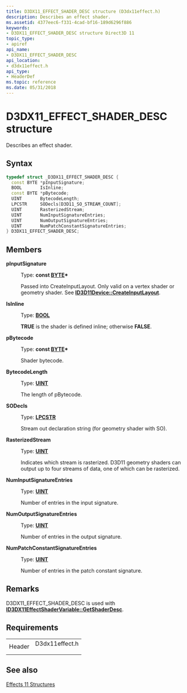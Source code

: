 ```yaml
---
title: D3DX11_EFFECT_SHADER_DESC structure (D3dx11effect.h)
description: Describes an effect shader.
ms.assetid: 4377eec6-f331-4cad-bf16-189d6296f886
keywords:
- D3DX11_EFFECT_SHADER_DESC structure Direct3D 11
topic_type:
- apiref
api_name:
- D3DX11_EFFECT_SHADER_DESC
api_location:
- d3dx11effect.h
api_type:
- HeaderDef
ms.topic: reference
ms.date: 05/31/2018
---
```


# D3DX11\_EFFECT\_SHADER\_DESC structure

Describes an effect shader.

## Syntax


```C++
typedef struct _D3DX11_EFFECT_SHADER_DESC {
  const BYTE *pInputSignature;
  BOOL       IsInline;
  const BYTE *pBytecode;
  UINT       BytecodeLength;
  LPCSTR     SODecls[D3D11_SO_STREAM_COUNT];
  UINT       RasterizedStream;
  UINT       NumInputSignatureEntries;
  UINT       NumOutputSignatureEntries;
  UINT       NumPatchConstantSignatureEntries;
} D3DX11_EFFECT_SHADER_DESC;
```



## Members

<dl> <dt>

**pInputSignature**
</dt> <dd>

Type: **const [**BYTE**](https://docs.microsoft.com/windows/desktop/WinProg/windows-data-types)\***

</dd> <dd>

Passed into CreateInputLayout. Only valid on a vertex shader or geometry shader. See [**ID3D11Device::CreateInputLayout**](/windows/desktop/api/D3D11/nf-d3d11-id3d11device-createinputlayout).

</dd> <dt>

**IsInline**
</dt> <dd>

Type: **[**BOOL**](https://docs.microsoft.com/windows/desktop/WinProg/windows-data-types)**

</dd> <dd>

**TRUE** is the shader is defined inline; otherwise **FALSE**.

</dd> <dt>

**pBytecode**
</dt> <dd>

Type: **const [**BYTE**](https://docs.microsoft.com/windows/desktop/WinProg/windows-data-types)\***

</dd> <dd>

Shader bytecode.

</dd> <dt>

**BytecodeLength**
</dt> <dd>

Type: **[**UINT**](https://docs.microsoft.com/windows/desktop/WinProg/windows-data-types)**

</dd> <dd>

The length of pBytecode.

</dd> <dt>

**SODecls**
</dt> <dd>

Type: **[**LPCSTR**](https://docs.microsoft.com/windows/desktop/WinProg/windows-data-types)**

</dd> <dd>

Stream out declaration string (for geometry shader with SO).

</dd> <dt>

**RasterizedStream**
</dt> <dd>

Type: **[**UINT**](https://docs.microsoft.com/windows/desktop/WinProg/windows-data-types)**

</dd> <dd>

Indicates which stream is rasterized. D3D11 geometry shaders can output up to four streams of data, one of which can be rasterized.

</dd> <dt>

**NumInputSignatureEntries**
</dt> <dd>

Type: **[**UINT**](https://docs.microsoft.com/windows/desktop/WinProg/windows-data-types)**

</dd> <dd>

Number of entries in the input signature.

</dd> <dt>

**NumOutputSignatureEntries**
</dt> <dd>

Type: **[**UINT**](https://docs.microsoft.com/windows/desktop/WinProg/windows-data-types)**

</dd> <dd>

Number of entries in the output signature.

</dd> <dt>

**NumPatchConstantSignatureEntries**
</dt> <dd>

Type: **[**UINT**](https://docs.microsoft.com/windows/desktop/WinProg/windows-data-types)**

</dd> <dd>

Number of entries in the patch constant signature.

</dd> </dl>

## Remarks

D3DX11\_EFFECT\_SHADER\_DESC is used with [**ID3DX11EffectShaderVariable::GetShaderDesc**](id3dx11effectshadervariable-getshaderdesc.md).

## Requirements



|                   |                                                                                           |
|-------------------|-------------------------------------------------------------------------------------------|
| Header<br/> | <dl> <dt>D3dx11effect.h</dt> </dl> |



## See also

<dl> <dt>

[Effects 11 Structures](d3d11-graphics-reference-effects11-structures.md)
</dt> </dl>

 

 





